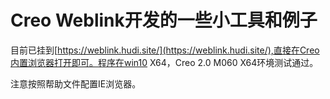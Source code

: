 # Creo Weblink开发的一些小工具和例子

目前已挂到[https://weblink.hudi.site/](https://weblink.hudi.site/),直接在Creo内置浏览器打开即可。程序在win10 X64，Creo 2.0 M060 X64环境测试通过。

注意按照帮助文件配置IE浏览器。
